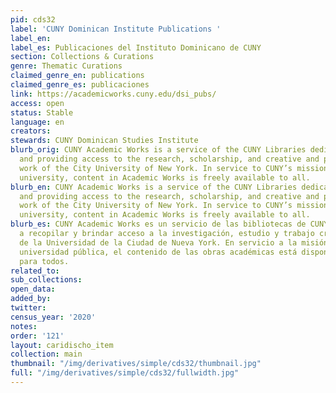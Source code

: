 ```yaml
---
pid: cds32
label: 'CUNY Dominican Institute Publications '
label_en:
label_es: Publicaciones del Instituto Dominicano de CUNY
section: Collections & Curations
genre: Thematic Curations
claimed_genre_en: publications
claimed_genre_es: publicaciones
link: https://academicworks.cuny.edu/dsi_pubs/
access: open
status: Stable
language: en
creators:
stewards: CUNY Dominican Studies Institute
blurb_orig: CUNY Academic Works is a service of the CUNY Libraries dedicated to collecting
  and providing access to the research, scholarship, and creative and pedagogical
  work of the City University of New York. In service to CUNY’s mission as a public
  university, content in Academic Works is freely available to all.
blurb_en: CUNY Academic Works is a service of the CUNY Libraries dedicated to collecting
  and providing access to the research, scholarship, and creative and pedagogical
  work of the City University of New York. In service to CUNY’s mission as a public
  university, content in Academic Works is freely available to all.
blurb_es: CUNY Academic Works es un servicio de las bibliotecas de CUNY dedicadas
  a recopilar y brindar acceso a la investigación, estudio y trabajo creativo y pedagógico
  de la Universidad de la Ciudad de Nueva York. En servicio a la misión de CUNY como
  universidad pública, el contenido de las obras académicas está disponible gratuitamente
  para todos.
related_to:
sub_collections:
open_data:
added_by:
twitter:
census_year: '2020'
notes:
order: '121'
layout: caridischo_item
collection: main
thumbnail: "/img/derivatives/simple/cds32/thumbnail.jpg"
full: "/img/derivatives/simple/cds32/fullwidth.jpg"
---
```

